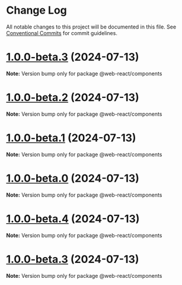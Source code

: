 # Change Log

All notable changes to this project will be documented in this file.
See [Conventional Commits](https://conventionalcommits.org) for commit guidelines.

# [1.0.0-beta.3](https://github.com/weidyg/web-react/compare/@web-react/components@1.0.0-beta.1...@web-react/components@1.0.0-beta.3) (2024-07-13)

**Note:** Version bump only for package @web-react/components

# [1.0.0-beta.2](https://github.com/weidyg/web-react/compare/@web-react/components@1.0.0-beta.1...@web-react/components@1.0.0-beta.2) (2024-07-13)

**Note:** Version bump only for package @web-react/components

# [1.0.0-beta.1](https://github.com/weidyg/web-react/compare/@web-react/components@1.0.0-beta.0...@web-react/components@1.0.0-beta.1) (2024-07-13)

**Note:** Version bump only for package @web-react/components

# [1.0.0-beta.0](https://github.com/weidyg/web-react/compare/@web-react/components@1.0.0-beta.4...@web-react/components@1.0.0-beta.0) (2024-07-13)

**Note:** Version bump only for package @web-react/components

# [1.0.0-beta.4](https://github.com/weidyg/web-react/compare/@web-react/components@1.0.0-beta.3...@web-react/components@1.0.0-beta.4) (2024-07-13)

**Note:** Version bump only for package @web-react/components

# [1.0.0-beta.3](https://github.com/weidyg/web-react/compare/@web-react/components@1.0.0-beta.2...@web-react/components@1.0.0-beta.3) (2024-07-13)

**Note:** Version bump only for package @web-react/components
